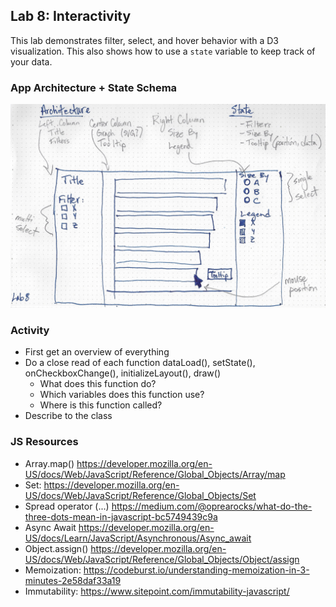 ## Lab 8: Interactivity

This lab demonstrates filter, select, and hover behavior with a  D3 visualization. This also shows how to use a `state` variable to keep track of your data.

### App Architecture + State Schema

![aass](./architecture.jpg)

### Activity
- First get an overview of everything
- Do a close read of each function dataLoad(), setState(), onCheckboxChange(), initializeLayout(), draw()  
  - What does this function do?
  - Which variables does this function use?
  - Where is this function called?
- Describe to the class

### JS Resources

- Array.map() https://developer.mozilla.org/en-US/docs/Web/JavaScript/Reference/Global_Objects/Array/map
- Set: https://developer.mozilla.org/en-US/docs/Web/JavaScript/Reference/Global_Objects/Set  
- Spread operator (...) https://medium.com/@oprearocks/what-do-the-three-dots-mean-in-javascript-bc5749439c9a  
- Async Await https://developer.mozilla.org/en-US/docs/Learn/JavaScript/Asynchronous/Async_await   
- Object.assign() https://developer.mozilla.org/en-US/docs/Web/JavaScript/Reference/Global_Objects/Object/assign   
- Memoization: https://codeburst.io/understanding-memoization-in-3-minutes-2e58daf33a19
- Immutability: https://www.sitepoint.com/immutability-javascript/
